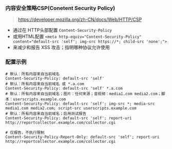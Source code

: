 ### 内容安全策略CSP(Conetent Security Policy)
> https://developer.mozilla.org/zh-CN/docs/Web/HTTP/CSP
- 通过在 HTTP头部配置 `Content-Security-Policy`
- 或用HTML配置 `<meta http-equiv="Content-Security-Policy" content="default-src 'self'; img-src https://*; child-src 'none';">`
- 来减少和报告 XSS 攻击；指明哪种协议允许使用

### 配置示例

```
# 默认：所有内容来自当前域名
Content-Security-Policy: default-src 'self'
# 默认：所有内容来自当前域名 或 *.a.com
Content-Security-Policy: default-src 'self' *.a.com
# 默认：所有内容来自当前域名；图片：任何来源；音视频：media1.com media2.com；脚本：userscripts.example.com
Content-Security-Policy: default-src 'self'; img-src *; media-src media1.com media2.com; script-src userscripts.example.com
# 默认：所有内容来自当前域名；启用测试报告
Content-Security-Policy: default-src 'self'; report-uri http://reportcollector.example.com/collector.cgi

# 仅报告，不执行限制
Content-Security-Policy-Report-Only: default-src 'self'; report-uri http://reportcollector.example.com/collector.cgi
```